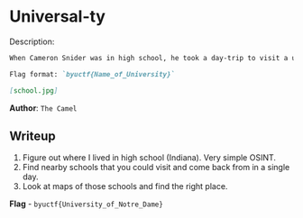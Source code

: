 # Universal-ty
Description:
```markdown
When Cameron Snider was in high school, he took a day-trip to visit a university he was interested in attending. He would have gone here if he didn’t go to BYU. What school did he visit?

Flag format: `byuctf{Name_of_University}`

[school.jpg]
```

**Author**: `The Camel`

## Writeup
1. Figure out where I lived in high school (Indiana). Very simple OSINT.
2. Find nearby schools that you could visit and come back from in a single day.
3. Look at maps of those schools and find the right place.

**Flag** - `byuctf{University_of_Notre_Dame}`